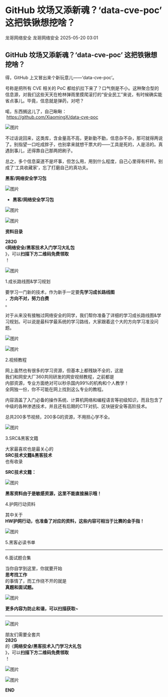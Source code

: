#  GitHub 坟场又添新魂？‘data-cve-poc’ 这把铁锹想挖啥？   
龙哥网络安全  龙哥网络安全   2025-05-20 03:01  
  
## GitHub 坟场又添新魂？‘data-cve-poc’ 这把铁锹想挖啥？  
  
得，GitHub 上又冒出来个新玩意儿——‘data-cve-poc’。  
  
号称是把所有 CVE 相关的 PoC 都给扒拉下来了？口气倒是不小。这种聚合型的信息源，对我们这些天天在枪林弹雨里摸爬滚打的“安全民工”来说，有时候确实能省点事儿。毕竟，信息就是弹药，对吧？  
  
喏，东西搁这儿了，自己瞅瞅：  
 https://github.com/XiaomingX/data-cve-poc  
  
![图片](https://mmbiz.qpic.cn/mmbiz_jpg/7O8nPRxfRT796icHE4kNnpGwLfCVZ69ybzawia8gmh6B2lG3RxrFq9jBo4YgPCJat7J0KaReAtr7pZkrjR9PPDoQ/640?wx_fmt=jpeg "")  
  
不过话说回来，这类库，含金量高不高，更新勤不勤，信息杂不杂，那可就得两说了。别指望一口吃成胖子，也别拿来就想干票大的——工具是死的，人是活的。真遇到事儿，还得靠自己那两把刷子。  
  
总之，多个信息渠道不是坏事，但怎么用，用到什么程度，自己心里得有杆秤。别成了‘工具收藏家’，忘了打磨自己的真功夫。  
  
**黑客/网络安全学习包**  
  
![图片](https://mmbiz.qpic.cn/mmbiz_jpg/7O8nPRxfRT796icHE4kNnpGwLfCVZ69ybJ4r45R93axUOkKsysM8OIppOpGxFRndRujNDpWnkx4eXNVSs14ToVw/640?wx_fmt=jpeg "")  
- **黑客/网络安全学习包**  
  
![图片](https://mmbiz.qpic.cn/sz_mmbiz_png/TiaI8Dth4IiaRCFva2ZibMZKuNBEDOAEmkUGiakynth3MRTicLcHaV4MAvjubiaIicUx4ZrMxuSdSicjzT5HfEAzJy782g/640?wx_fmt=other&wxfrom=5&wx_lazy=1&wx_co=1&tp=webp "")  
  
  
![图片](https://mmbiz.qpic.cn/sz_mmbiz_png/TiaI8Dth4IiaRCFva2ZibMZKuNBEDOAEmkU7VZiaRU6vdoIQC9ToNyrFNvkWmp92gn3R2RWyGVEiaxjTlDjic3dPsW6g/640?wx_fmt=other&wxfrom=5&wx_lazy=1&wx_co=1&tp=webp "")  
  
**资料目录**  
  
  
**282G**  
《**网络安全/黑客技术入门学习大礼包**  
》，可以**扫描下方二维码免费领取**  
！  
  
![图片](https://mmbiz.qpic.cn/mmbiz_jpg/7O8nPRxfRT4Zy8efCHagq54hvWttN7A4N5KvFOGmvfiaMJ8yTWJjx3dsmfCPMG5RKqacW5TnZKrPatrickn8pRcw/640?wx_fmt=jpeg&from=appmsg&wxfrom=5&wx_lazy=1&wx_co=1&tp=webp "")  
  
  
1.成长路线图&学习规划  
  
要学习一门新的技术，作为新手一定要**先学习成长路线图**  
，**方向不对，努力白费**  
。  
  
对于从来没有接触过网络安全的同学，我们帮你准备了详细的学习成长路线图&学习规划。可以说是最科学最系统的学习路线，大家跟着这个大的方向学习准没问题。  
  
![图片](https://mmbiz.qpic.cn/mmbiz_png/7O8nPRxfRT70xf5ibc31iaUicWicOzXOWCDCiazCkl1qd40fUnL9MRSp7FUciadf9d1iaTU5cm7qWmVymY246v6BNWibLA/640?wx_fmt=png&from=appmsg&wxfrom=5&wx_lazy=1&wx_co=1&tp=webp "")  
  
![图片](https://mmbiz.qpic.cn/sz_mmbiz_png/evTLxnBbHv6fa8BCJ5052WLSGZjTIfEDgymVV6FeniaFszgpka15xzMolFmtXDdiaaDJMwXSqTQgRgBicvbYv4tNw/640?wx_fmt=other&wxfrom=5&wx_lazy=1&wx_co=1&tp=webp "")  
  
2.视频教程  
  
网上虽然也有很多的学习资源，但基本上都残缺不全的，这是  
我们和网安大厂360共同研发的网安视频教程，之前都是  
内部资源，专业方面绝对可以秒杀国内99%的机构和个人教学！  
全网独一份，你不可能在网上找到这么专业的教程。  
  
内容涵盖了入门必备的操作系统、计算机网络和编程语言等初级知识，而且包含了中级的各种渗透技术，并且还有后期的CTF对抗、区块链安全等高阶技术。  
  
总共200多节视频，200多G的资源，不用担心学不全。  
  
![图片](https://mmbiz.qpic.cn/mmbiz_gif/7O8nPRxfRT70xf5ibc31iaUicWicOzXOWCDCr4b7vAFPEvHhR7qVkt4qwOHyEpmxZUHD7IffRmBVmtSMQs8nY89h7w/640?wx_fmt=gif&from=appmsg&wxfrom=5&wx_lazy=1&tp=webp "")  
  
3.SRC&黑客文籍  
  
大家最喜欢也是最关心的  
**SRC技术文籍&黑客技术**  
也有收录  
  
**SRC技术文籍：**  
  
![图片](https://mmbiz.qpic.cn/mmbiz_png/NAkrkExZ3dkY8ctWgyFKc2oWZY3ibCDm5lMpjofvtGCicHTLibsOF8b841UOfozGsdjDvJKiaFgibdTunKlgC9kzrTQ/640?wx_fmt=other&wxfrom=5&wx_lazy=1&wx_co=1&tp=webp "")  
  
  
**黑客资料由于是敏感资源，这里不能直接展示哦！**  
  
  
4.护网行动资料  
  
  
其中关于  
**HW护网行动，也准备了对应的资料，这些内容可相当于比赛的金手指！**  
  
![图片](https://mmbiz.qpic.cn/mmbiz_png/NAkrkExZ3dnMVja8hzZpia0AkKu6AWrQnaPKJSI9dNKiaR4vaJf0hqApKNbJeZnCpsQSElEicDrlAMLkRXHoyKN8A/640?wx_fmt=other&wxfrom=5&wx_lazy=1&wx_co=1&tp=webp "")  
  
  
5.黑客必读书单  
  
****  
6.面试题合集  
  
  
当你自学到这里，你就要开始  
**思考找工作**  
的事情了，而工作绕不开的就是  
**真题和面试题。**  
  
![图片](https://mmbiz.qpic.cn/mmbiz_png/NAkrkExZ3dnMVja8hzZpia0AkKu6AWrQnXxPNhSSySbwUMEWOicYYS62D1UOQExv0cYuVQ68gk2uFF2xJ4TPmRHA/640?wx_fmt=other&wxfrom=5&wx_lazy=1&wx_co=1&tp=webp "")  
  
**更多内容为防止和谐，可以扫描获取~**  
  
****  
![图片](https://mmbiz.qpic.cn/mmbiz_png/NAkrkExZ3dnMVja8hzZpia0AkKu6AWrQnGktIUCicPreibR6b3sx1Qu0CsCZP0sZtCP4RHlMdxXuE4icCFSoL2yyBg/640?wx_fmt=other&wxfrom=5&wx_lazy=1&wx_co=1&tp=webp "")  
  
  
朋友们需要全套共  
**282G**  
的《**网络安全/黑客技术入门学习大礼包**  
》，可以**扫描下方二维码免费领取**  
！  
  
![图片](https://mmbiz.qpic.cn/mmbiz_jpg/7O8nPRxfRT4Zy8efCHagq54hvWttN7A4N5KvFOGmvfiaMJ8yTWJjx3dsmfCPMG5RKqacW5TnZKrPatrickn8pRcw/640?wx_fmt=jpeg&from=appmsg&wxfrom=5&wx_lazy=1&wx_co=1&tp=webp "")  
  
  
  
![图片](https://mmbiz.qpic.cn/sz_mmbiz_gif/TiaI8Dth4IiaRCFva2ZibMZKuNBEDOAEmkULH6MxzBRGa9Fibvuic8pv9cEjY0HWQbamrjGDz4jUgPS7TpprXiagZe6A/640?wx_fmt=gif&wxfrom=5&wx_lazy=1&wx_co=1&tp=webp "")  
  
**END**  
  

